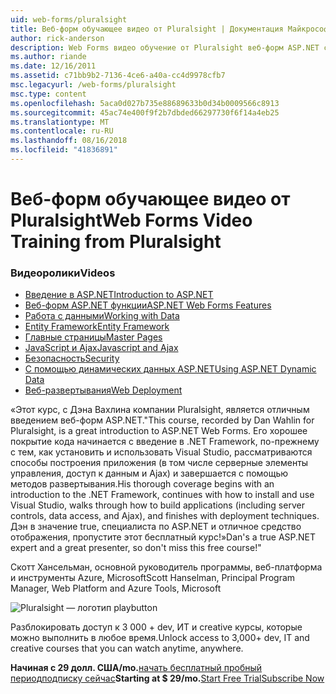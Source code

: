 ```yaml
---
uid: web-forms/pluralsight
title: Веб-форм обучающее видео от Pluralsight | Документация Майкрософт
author: rick-anderson
description: Web Forms видео обучение от Pluralsight веб-форм ASP.NET с этот курс по разработке рассказывается о несколько ключевых технологий, которые необходимо знать, как, .NET dev....
ms.author: riande
ms.date: 12/16/2011
ms.assetid: c71bb9b2-7136-4ce6-a40a-cc4d9978cfb7
msc.legacyurl: /web-forms/pluralsight
msc.type: content
ms.openlocfilehash: 5aca0d027b735e88689633b0d34b0009566c8913
ms.sourcegitcommit: 45ac74e400f9f2b7dbded66297730f6f14a4eb25
ms.translationtype: MT
ms.contentlocale: ru-RU
ms.lasthandoff: 08/16/2018
ms.locfileid: "41836891"
---
```

<a name="web-forms-video-training-from-pluralsight"></a><span data-ttu-id="0deec-103">Веб-форм обучающее видео от Pluralsight</span><span class="sxs-lookup"><span data-stu-id="0deec-103">Web Forms Video Training from Pluralsight</span></span>
====================
### <a name="videos"></a><span data-ttu-id="0deec-104">Видеоролики</span><span class="sxs-lookup"><span data-stu-id="0deec-104">Videos</span></span>

- [<span data-ttu-id="0deec-105">Введение в ASP.NET</span><span class="sxs-lookup"><span data-stu-id="0deec-105">Introduction to ASP.NET</span></span>](https://pluralsight.com/training/Player?author=dan-wahlin&name=webforms-01&mode=live&clip=0&course=aspdotnet-webforms4-intro)
- [<span data-ttu-id="0deec-106">Веб-форм ASP.NET функции</span><span class="sxs-lookup"><span data-stu-id="0deec-106">ASP.NET Web Forms Features</span></span>](https://pluralsight.com/training/Player?author=dan-wahlin&name=webforms-02&mode=live&clip=0&course=aspdotnet-webforms4-intro)
- [<span data-ttu-id="0deec-107">Работа с данными</span><span class="sxs-lookup"><span data-stu-id="0deec-107">Working with Data</span></span>](https://pluralsight.com/training/Player?author=dan-wahlin&name=webforms-03&mode=live&clip=0&course=aspdotnet-webforms4-intro)
- [<span data-ttu-id="0deec-108">Entity Framework</span><span class="sxs-lookup"><span data-stu-id="0deec-108">Entity Framework</span></span>](https://pluralsight.com/training/Player?author=dan-wahlin&name=webforms-04&mode=live&clip=0&course=aspdotnet-webforms4-intro)
- [<span data-ttu-id="0deec-109">Главные страницы</span><span class="sxs-lookup"><span data-stu-id="0deec-109">Master Pages</span></span>](https://pluralsight.com/training/Player?author=dan-wahlin&name=webforms-05&mode=live&clip=0&course=aspdotnet-webforms4-intro)
- [<span data-ttu-id="0deec-110">JavaScript и Ajax</span><span class="sxs-lookup"><span data-stu-id="0deec-110">Javascript and Ajax</span></span>](https://pluralsight.com/training/Player?author=dan-wahlin&name=webforms-06&mode=live&clip=0&course=aspdotnet-webforms4-intro)
- [<span data-ttu-id="0deec-111">Безопасность</span><span class="sxs-lookup"><span data-stu-id="0deec-111">Security</span></span>](https://pluralsight.com/training/Player?author=dan-wahlin&name=webforms-07&mode=live&clip=0&course=aspdotnet-webforms4-intro)
- [<span data-ttu-id="0deec-112">С помощью динамических данных ASP.NET</span><span class="sxs-lookup"><span data-stu-id="0deec-112">Using ASP.NET Dynamic Data</span></span>](https://pluralsight.com/training/Player?author=dan-wahlin&name=webforms-08&mode=live&clip=0&course=aspdotnet-webforms4-intro)
- [<span data-ttu-id="0deec-113">Веб-развертывания</span><span class="sxs-lookup"><span data-stu-id="0deec-113">Web Deployment</span></span>](https://pluralsight.com/training/Player?author=fritz-onion&name=webforms-09&mode=live&clip=0&course=aspdotnet-webforms4-intro)


<span data-ttu-id="0deec-114">«Этот курс, с Дэна Вахлина компании Pluralsight, является отличным введением веб-форм ASP.NET.</span><span class="sxs-lookup"><span data-stu-id="0deec-114">"This course, recorded by Dan Wahlin for Pluralsight, is a great introduction to ASP.NET Web Forms.</span></span> <span data-ttu-id="0deec-115">Его хорошее покрытие кода начинается с введение в .NET Framework, по-прежнему с тем, как установить и использовать Visual Studio, рассматриваются способы построения приложения (в том числе серверные элементы управления, доступ к данным и Ajax) и завершается с помощью методов развертывания.</span><span class="sxs-lookup"><span data-stu-id="0deec-115">His thorough coverage begins with an introduction to the .NET Framework, continues with how to install and use Visual Studio, walks through how to build applications (including server controls, data access, and Ajax), and finishes with deployment techniques.</span></span> <span data-ttu-id="0deec-116">Дэн в значение true, специалиста по ASP.NET и отличное средство отображения, пропустите этот бесплатный курс!»</span><span class="sxs-lookup"><span data-stu-id="0deec-116">Dan's a true ASP.NET expert and a great presenter, so don't miss this free course!"</span></span>

<span data-ttu-id="0deec-117">Скотт Хансельман, основной руководитель программы, веб-платформа и инструменты Azure, Microsoft</span><span class="sxs-lookup"><span data-stu-id="0deec-117">Scott Hanselman, Principal Program Manager, Web Platform and Azure Tools, Microsoft</span></span>


![Pluralsight — логотип playbutton](pluralsight/_static/image1.png)

<span data-ttu-id="0deec-119">Разблокировать доступ к 3 000 + dev, ИТ и creative курсы, которые можно выполнить в любое время.</span><span class="sxs-lookup"><span data-stu-id="0deec-119">Unlock access to 3,000+ dev, IT and creative courses that you can watch anytime, anywhere.</span></span>

<span data-ttu-id="0deec-120">**Начиная с 29 долл. США/mo.**[начать бесплатный пробный период](https://pluralsight.com/microsoft/olt/subscribe/SubscriptionRedirector.aspx?freetrial=true&amp;utm_source=microsoft&amp;utm_medium=sponsored-page&amp;utm_content=webmatrix&amp;utm_campaign=microsoft-sponsored-course)[подписку сейчас](https://pluralsight.com/microsoft/OLT/subscriptions.aspx?utm_source=microsoft&amp;utm_medium=sponsored-page&amp;utm_content=webmatrix&amp;utm_campaign=microsoft-sponsored-course)</span><span class="sxs-lookup"><span data-stu-id="0deec-120">**Starting at $ 29/mo.**[Start Free Trial](https://pluralsight.com/microsoft/olt/subscribe/SubscriptionRedirector.aspx?freetrial=true&amp;utm_source=microsoft&amp;utm_medium=sponsored-page&amp;utm_content=webmatrix&amp;utm_campaign=microsoft-sponsored-course)[Subscribe Now](https://pluralsight.com/microsoft/OLT/subscriptions.aspx?utm_source=microsoft&amp;utm_medium=sponsored-page&amp;utm_content=webmatrix&amp;utm_campaign=microsoft-sponsored-course)</span></span>
